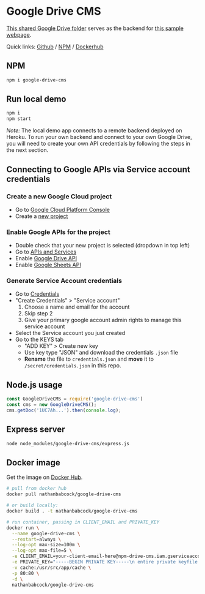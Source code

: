 # Google Drive CMS

[This shared Google Drive folder](https://drive.google.com/drive/folders/1smalxMj6mvavnxE_w7IcATZc-GVPSUd1) serves as the backend for [this sample webpage](https://google-drive-cms.herokuapp.com/).

Quick links: [Github](https://github.com/nathanbabcock/google-drive-cms) / [NPM](https://www.npmjs.com/package/google-drive-cms) / [Dockerhub](https://hub.docker.com/r/nathanbabcock/google-drive-cms)

## NPM

```sh
npm i google-drive-cms
```

## Run local demo

```sh
npm i
npm start
```

*Note:* The local demo app connects to a remote backend deployed on Heroku. To run your own backend and connect to your own Google Drive, you will need to create your own API credentials by following the steps in the next section.

## Connecting to Google APIs via Service account credentials

### Create a new Google Cloud project
- Go to [Google Cloud Platform Console](https://console.cloud.google.com/)
- Create a [new project](https://console.cloud.google.com/projectcreate)

### Enable Google APIs for the project
- Double check that your new project is selected (dropdown in top left)
- Go to [APIs and Services](https://console.cloud.google.com/apis/dashboard)
- Enable [Google Drive API](https://console.cloud.google.com/apis/library/drive.googleapis.com)
- Enable [Google Sheets API](https://console.cloud.google.com/marketplace/product/google/sheets.googleapis.com)

### Generate Service Account credentials
- Go to [Credentials](https://console.cloud.google.com/apis/credentials)
- "Create Credentials" > "Service account"
  1. Choose a name and email for the account
  2. Skip step 2
  3. Give your primary google account admin rights to manage this service account
- Select the Service account you just created
- Go to the KEYS tab
  - "ADD KEY" > Create new key
  - Use key type "JSON" and download the credentials `.json` file
  - **Rename** the file to `credentials.json` and **move** it to `/secret/credentials.json` in this repo.

## Node.js usage

```js
const GoogleDriveCMS = require('google-drive-cms')
const cms = new GoogleDriveCMS();
cms.getDoc('1UC7Ah...').then(console.log);
```

## Express server

```sh
node node_modules/google-drive-cms/express.js
```

## Docker image

Get the image on [Docker Hub](https://hub.docker.com/r/nathanbabcock/google-drive-cms).

```sh
# pull from docker hub
docker pull nathanbabcock/google-drive-cms

# or build locally:
docker build . -t nathanbabcock/google-drive-cms

# run container, passing in CLIENT_EMAIL and PRIVATE_KEY 
docker run \
  --name google-drive-cms \
  --restart=always \
  --log-opt max-size=100m \
  --log-opt max-file=5 \
  -e CLIENT_EMAIL=your-client-email-here@npm-drive-cms.iam.gserviceaccount.com \
  -e PRIVATE_KEY="-----BEGIN PRIVATE KEY-----\n entire private keyfile here \n-----END PRIVATE KEY-----\n" \
  -v cache:/usr/src/app/cache \
  -p 80:80 \
  -d \
  nathanbabcock/google-drive-cms
```

